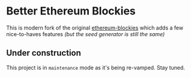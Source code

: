 # Better Ethereum Blockies

This is modern fork of the original [ethereum-blockies](https://github.com/ethereum/blockies) which adds a few nice-to-haves features _(but the seed generator is still the same)_

## Under construction

This project is in `maintenance` mode as it's being re-vamped. Stay tuned.
